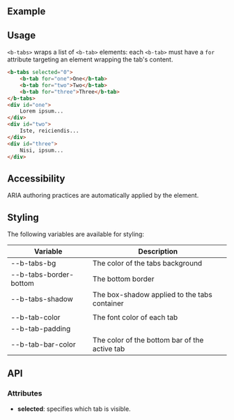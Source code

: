 ## Example
<div class="element-demo" id="example"></div>

## Usage

`<b-tabs>` wraps a list of `<b-tab>` elements: each `<b-tab>` must have a `for` attribute targeting an element wrapping the tab's content.

``` html
<b-tabs selected="0">
    <b-tab for="one">One</b-tab>
    <b-tab for="two">Two</b-tab>
    <b-tab for="three">Three</b-tab>
</b-tabs>
<div id="one">
    Lorem ipsum...
</div>
<div id="two">
    Iste, reiciendis...
</div>
<div id="three">
    Nisi, ipsum...
</div>
```

## Accessibility

ARIA authoring practices are automatically applied by the element.

## Styling
The following variables are available for styling:

| Variable                         | Description                                                  |
|----------------------------------|--------------------------------------------------------------|
| --b-tabs-bg                      | The color of the tabs background                             |
| --b-tabs-border-bottom           | The bottom border                                            |
| --b-tabs-shadow                  | The box-shadow applied to the tabs container                 |
|                                  |                                                              |
| --b-tab-color                    | The font color of each tab                                   |
| --b-tab-padding                  |                                                              |
| --b-tab-bar-color                | The color of the bottom bar of the active tab                |

## API

### Attributes
- __selected__: specifies which tab is visible.



